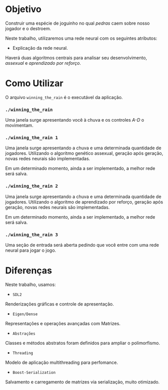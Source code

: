 # Objetivo

Construir uma espécie de joguinho no qual _pedras_ caem sobre nosso jogador e o destroem.

Neste trabalho, utilizaremos uma rede neural com os seguintes atributos:

- Explicação da rede neural.

Haverá duas algoritmos centrais para analisar seu desenvolvimento, _assexual_ e _aprendizado por reforço_.

# Como Utilizar

O arquivo `winning_the_rain` é o executável da aplicação.

### `./winning_the_rain`

Uma janela surge apresentando você à chuva e os controles _A-D_ o movimentam.

### `./winning_the_rain 1`

Uma janela surge apresentando a chuva e uma determinada quantidade de jogadores. 
Utilizando o algoritmo genético assexual, geração após geração, novas redes neurais são implementadas.

Em um determinado momento, ainda a ser implementado, a melhor rede será salva.

### `./winning_the_rain 2`

Uma janela surge apresentando a chuva e uma determinada quantidade de jogadores. 
Utilizando o algoritmo de aprendizado por reforço, geração após geração, novas redes neurais são implementadas.

Em um determinado momento, ainda a ser implementado, a melhor rede será salva.

### `./winning_the_rain 3`

Uma seção de entrada será aberta pedindo que você entre com uma rede neural para jogar o jogo.

# Diferenças 

Neste trabalho, usamos:

- `SDL2`

Renderizações gráficas e controle de apresentação.

- `Eigen/Dense`

Representações e operações avançadas com Matrizes.

- `Abstrações`

Classes e métodos abstratos foram definidos para ampliar o polimorfismo.

- `Threading`

Modelo de aplicação multithreading para perfomance.

- `Boost-Serialization`

Salvamento e carregamento de matrizes via serialização, muito otimizado.
